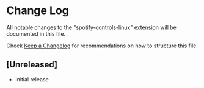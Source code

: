 # Change Log

All notable changes to the "spotify-controls-linux" extension will be documented in this file.

Check [Keep a Changelog](http://keepachangelog.com/) for recommendations on how to structure this file.

## [Unreleased]

- Initial release